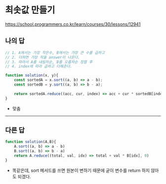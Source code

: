 # 최솟값 만들기

https://school.programmers.co.kr/learn/courses/30/lessons/12941

## 나의 답

```js
// 1. A에서는 가장 작은수, B에서는 가장 큰 수를 곱하고
// 2. 더하면 가장 작을 answer이 나온다.
// 3. 따라서 A를 내림차순, B를 오름차순 정렬 후
// 4. index에 따라 곱하고 더해준다.

function solution(x, y){
    const sortedA = x.sort((a, b) => a - b);
    const sortedB = y.sort((a, b) => b - a);
    
    return sortedA.reduce((acc, cur, index) => acc + cur * sortedB[index], 0);
}
```

- 맞춤

---

## 다른 답

```js
function solution(A,B){
    A.sort((a, b) => a - b)
    B.sort((a, b) => b - a)
    return A.reduce((total, val, idx) => total + val * B[idx], 0)
}
```

- 똑같은데, sort 메서드를 쓰면 원본이 변하기 때문에 굳이 변수를 return 하지 않아도 되겠다.